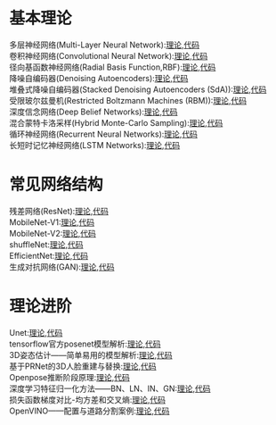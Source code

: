 # 基本理论  
多层神经网络(Multi-Layer Neural Network):[理论](),[代码]()  
卷积神经网络(Convolutional Neural Network):[理论](),[代码]()  
径向基函数神经网络(Radial Basis Function,RBF):[理论](http://mp.weixin.qq.com/s?__biz=MzU1NzU2MzcyMw==&mid=2247484191&idx=1&sn=760e35248ca3b3a1c39855be9e5199fa&chksm=fc32a93bcb45202d83a14b361499734129e507346189a09c4961dd1fd3a94ff545e1f66baddd&token=790768732&lang=zh_CN#rd),[代码](https://github.com/1165048017/BlogLearning/tree/master/RBF)  
降噪自编码器(Denoising Autoencoders):[理论](),[代码]()  
堆叠式降噪自编码器(Stacked Denoising Autoencoders (SdA)):[理论](),[代码]()  
受限玻尔兹曼机(Restricted Boltzmann Machines (RBM)):[理论](),[代码]()  
深度信念网络(Deep Belief Networks):[理论](),[代码]()  
混合蒙特卡洛采样(Hybrid Monte-Carlo Sampling):[理论](),[代码]()  
循环神经网络(Recurrent Neural Networks):[理论](),[代码]()  
长短时记忆神经网络(LSTM Networks):[理论](),[代码]()  
# 常见网络结构
残差网络(ResNet):[理论](),[代码]()  
MobileNet-V1:[理论](),[代码]()  
MobileNet-V2:[理论](),[代码]()  
shuffleNet:[理论](),[代码]()  
EfficientNet:[理论](),[代码]()  
生成对抗网络(GAN):[理论](),[代码]()  
# 理论进阶 
Unet:[理论](),[代码]()  
tensorflow官方posenet模型解析:[理论](http://mp.weixin.qq.com/s?__biz=MzU1NzU2MzcyMw==&mid=2247483864&idx=1&sn=3de09758fa2536bf836af83095b4b0ad&chksm=fc32abfccb4522ea29ffbac50bb6ca3f361d48ee0a818401975d8d1b585f3cb9e7376a42d72f&token=790768732&lang=zh_CN#rd),[代码](https://github.com/1165048017/BlogLearning/tree/master/posenet)  
3D姿态估计——简单易用的模型解析:[理论](http://mp.weixin.qq.com/s?__biz=MzU1NzU2MzcyMw==&mid=2247484001&idx=1&sn=2cfefb8f0a266321e8d1b1948f626ee9&chksm=fc32a845cb4521538e5d4c2a81853fcd301bb1e9b5dc8780acb1750a225af33a6c5af2e328f0&token=790768732&lang=zh_CN#rd),[代码](https://github.com/1165048017/BlogLearning/tree/master/3Dpose)  
基于PRNet的3D人脸重建与替换:[理论](http://mp.weixin.qq.com/s?__biz=MzU1NzU2MzcyMw==&mid=2247483891&idx=1&sn=a0c658e02bb634d2ef3e1a94607537ca&chksm=fc32abd7cb4522c143d63ffd15e3950ffc2679995d076b9819052367f7428cca82bba52c897c&token=790768732&lang=zh_CN#rd),[代码](https://github.com/1165048017/BlogLearning/tree/master/PRNet_faceswap)  
Openpose推断阶段原理:[理论](http://mp.weixin.qq.com/s?__biz=MzU1NzU2MzcyMw==&mid=2247483921&idx=1&sn=69912cd2dce6272f2d0f3ac9c3773f90&chksm=fc32a835cb452123fde26faccb56421cf6d4945c5d3a16be85fae5e5d95ac5d784e577eedf29&token=790768732&lang=zh_CN#rd),[代码](https://github.com/1165048017/BlogLearning/tree/master/openpose)  
深度学习特征归一化方法——BN、LN、IN、GN:[理论](),[代码]()  
损失函数梯度对比-均方差和交叉熵:[理论](),[代码]()  
OpenVINO——配置与道路分割案例:[理论](http://mp.weixin.qq.com/s?__biz=MzU1NzU2MzcyMw==&mid=2247484027&idx=1&sn=d2471bd2adbe16a8367969089e900e10&chksm=fc32a85fcb452149ecaf59540fc5ec53365904425e937845238ab00e39b21fb941ed750e737f&token=790768732&lang=zh_CN#rd),[代码](https://github.com/1165048017/BlogLearning/tree/master/OpenVINO)  